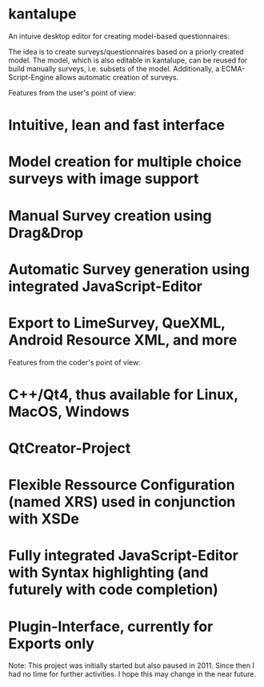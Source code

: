  kantalupe
=========

An intuive desktop editor for creating model-based questionnaires. 

The idea is to create surveys/questionnaires based on a priorly created model.
The model, which is also editable in kantalupe, can be reused for build manually
surveys, i.e. subsets of the model. Additionally, a ECMA-Script-Engine allows
automatic creation of surveys.

Features from the user's point of view:

# Intuitive, lean and fast interface
# Model creation for multiple choice surveys with image support
# Manual Survey creation using Drag&Drop
# Automatic Survey generation using integrated JavaScript-Editor
# Export to LimeSurvey, QueXML, Android Resource XML, and more

Features from the coder's point of view:

# C++/Qt4, thus available for Linux, MacOS, Windows 
# QtCreator-Project
# Flexible Ressource Configuration (named XRS) used in conjunction with XSDe
# Fully integrated JavaScript-Editor with Syntax highlighting (and futurely with code completion)
# Plugin-Interface, currently for Exports only


Note: This project was initially started but also paused in 2011. 
Since then I had no time for further activities. I hope this may change in the near future.
